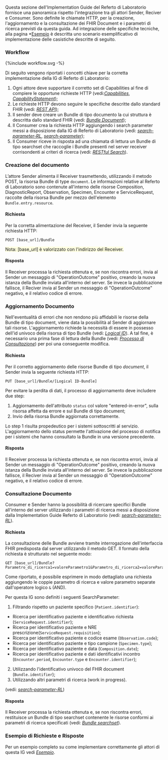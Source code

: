Questa sezione dell'Implementation Guide del Referto di Laboratorio fornisce una panoramica rispetto l'integrazione tra gli attori Sender, Reciver e Consumer. Sono definite le chiamate HTTP, per la creazione, l'aggiornamento e la consultazione dei FHIR Document e i parametri di ricerca previsti da questa guida. Ad integrazione delle specifiche tecniche, alla pagina *[Esempio](./esempio.html) è descritta uno scenario esemplificativo di implementazione delle casistiche descritte di seguito. 

### Workflow
<p>{%include workflow.svg -%}</p>

Di seguito vengono riportati i concetti chiave per la corretta implementazione della IG di Referto di Laboratorio:
1. Ogni attore deve supportare il corretto set di Capabilities al fine di compiere le opportune richieste HTTP (vedi:*[Capabilities](./artifacts.html#behavior-capability-statements)*, *[CapabilityStatement](https://hl7.org/fhir/R4/capabilitystatement.html)*);
2. Le richieste HTTP devono seguire le specifiche descritte dallo standard FHIR (vedi: *[REST API](https://hl7.org/fhir/R4/http.html)*);
3. Il sender deve creare un Bundle di tipo documento la cui struttura è descritta dallo standard FHIR (vedi: *[Bundle Document](https://www.hl7.org/fhir/R4/documents.html#3.3)*);
4. Il Consumer crea la richiesta HTTP aggiungendo i search parameter messi a disposizione dalla IG di Referto di Laboratorio (vedi: *[search-parameter-RL](./artifacts.html#behavior-search-parameters)*, *[search-parameter](https://www.hl7.org/fhir/R4/search.html#standard)*);
5. Il Consumer riceve in risposta ad una chiamata di lettura un Bundle di tipo searchset che raccoglie i Bundle presenti nel server receiver corrisondenti ai criteri di ricerca (vedi: *[RESTful Search](http://hl7.org/fhir/R4B/bundle.html#searchset)*).

### Creazione del documento

L’attore Sender alimenta il Receiver trasmettendo, utilizzando il metodo POST, la risorsa Bundle di type `document`. Le informazioni relative al Referto di Laboratorio sono contenute all'interno delle risorse Composition, DiagnosticReport, Observation, Specimen, Encounter e ServiceRequest, raccolte della risorsa Bundle per mezzo dell'elemento `Bundle.entry.resource`.

#### Richiesta

Per la corretta alimentazione del Receiver, il Sender invia la seguente richiesta HTTP:

```
POST [base_url]/Bundle
```
<span style="background-color: LightYellow;">Nota: [base_url] è valorizzato con l'indirizzo del Receiver.</span>


#### Risposta

Il Receiver processa la richiesta ottenuta e, se non riscontra errori, invia al Sender un messaggio di "OperationOutcome" positivo, creando la nuova istanza della Bundle inviata all'interno del server. Se invece la pubblicazione fallisce, il Reciver invia al Sender un messaggio di "OperationOutcome" negativo, e il relativo codice di errore.

### Aggiornamento Documento 

Nell'eventualità di errori che non rendono più affidabili le risorse della Bundle di tipo document, viene data la possibilità al Sender di aggiornare tali risorse. 
L'aggiornamento richiede la necessità di essere in possesso dell'id univoco della risorsa di tipo Bundle (vedi: *[Logical ID](https://www.hl7.org/fhir/resource.html#id)*). A tal fine, è necessario una prima fase di lettura della Bundle (vedi: *[Processo di Consultazione](./specifiche.html#processo-di-consultazione)*) per poi una conseguente modifica. 

#### Richiesta

Per il corretto aggiornamento delle risorse Bundle di tipo *document*, il Sender invia la seguente richiesta HTTP:

```
PUT [base_url]/Bundle/[Logical ID-Bundle]
```

Per evitare la perdita di dati, il processo di aggiornamento deve includere due step:
1. Aggiornamento dell'attributo `status` col valore "entered-in-error", sulla risorsa affetta da errore e sul Bundle di tipo document;
2. Invio della risorsa Bundle aggiornata correttamente.

Lo step 1 risulta propedeutico per i sistemi sottoscritti al servizio. L'aggiornamento dello status permette l'attivazione del processo di notifica per i sistemi che hanno consultato la Bundle in una versione precedente.

#### Risposta
Il Receiver processa la richiesta ottenuta e, se non riscontra errori, invia al Sender un messaggio di "OperationOutcome" positivo, creando la nuova istanza della Bundle inviata all'interno del server. Se invece la pubblicazione fallisce, il Reciver invia al Sender un messaggio di "OperationOutcome" negativo, e il relativo codice di errore.

### Consultazione Documento
Consumer e Sender hanno la possibilità di ricercare specifici Bundle all'interno del server utilizzando i parametri di ricerca messi a disposizione dalla Implementation Guide Referto di Laboratorio (vedi: *[search-parameter-RL](./artifacts.html#behavior-search-parameters)*). 

#### Richiesta

La consultazione delle Bundle avviene tramite interrogazione dell'interfaccia FHIR predisposta dal server utilizzando il metodo GET. Il formato della richiesta è strutturato nel seguente modo:

```
GET [base_url]/Bundle?Parametro_di_ricerca1=valoreParametro1&Parametro_di_ricerca2=valoreParametro2&...
```

Come riportato, é possibile esprimere in modo dettagliato una richiesta aggiungendo le coppie parametro di ricerca e valore parametro separate dall'operatore logico `&` (AND).  

Per questa IG sono definiti i seguenti SearchParameter:

1. Filtrando rispetto un paziente specifico (`Patient.identifier`):
- Ricerca per identificativo paziente e identificativo richiesta (`ServiceRequest.identifier`);
- Ricerca per identificativo paziente e NRE prescrizione(`ServiceRequest.requisition`);
- Ricerca per identificativo paziente e codice esame (`Observation.code`);
- Ricerca per identificativo paziente e tipo campione (`Specimen.type`);
- Ricerca per identificativo paziente e data (`Composition.date`);
- Ricerca per identificativo paziente e dati identificativi incontro (`Encounter.period`, `Encounter.type` e `Encounter.identifier`);
2. Utilizzando l'identificativo univoco del FHIR document (`Bundle.identifier`);
3. Utilizzando altri parametri di ricerca (work in progress).

(vedi: *[search-parameter-RL](./scenario.html#consultazione-fhir-document-referto-di-laboratorio)*)

#### Risposta

Il Receiver processa la richiesta ottenuta e, se non riscontra errori, restituisce un Bundle di tipo searchset contenente le risorse conformi ai parametri di ricerca specificati (vedi: *[Bundle searchset](https://hl7.org/fhir/R4/http.html#search)*). 

### Esempio di Richieste e Risposte

Per un esempio completo su come implementare correttamente gli attori di questa IG vedi *[Esempio](./esempio.html)*.